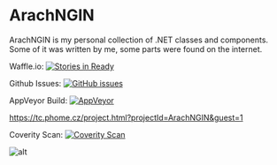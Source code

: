 ArachNGIN
=========
ArachNGIN is my personal collection of .NET classes and components.
Some of it was written by me, some parts were found on the internet.


Waffle.io: [![Stories in Ready](https://badge.waffle.io/Pavuucek/ArachNGIN.png?label=ready&title=Ready)](https://waffle.io/Pavuucek/ArachNGIN)

Github Issues: [![GitHub issues](https://img.shields.io/github/issues/Pavuucek/ArachNGIN.svg)](https://github.com/Pavuucek/ArachNGIN/issues)

AppVeyor Build: [![AppVeyor](https://img.shields.io/appveyor/ci/pavuucek/arachngin.svg)](https://github.com/Pavuucek/ArachNGIN)

https://tc.phome.cz/project.html?projectId=ArachNGIN&guest=1

Coverity Scan: [![Coverity Scan](https://img.shields.io/coverity/scan/6805.svg)](https://scan.coverity.com/projects/pavuucek-arachngin)

![alt](http://phome.cz:8085/app/rest/builds/buildType:(id:ArachNGIN_Build)/statusIcon)

